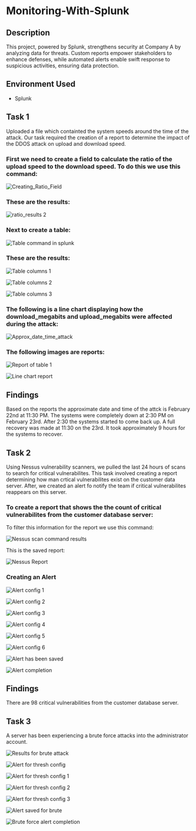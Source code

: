 # Monitoring-With-Splunk
## Description
This project, powered by Splunk, strengthens security at Company A by analyzing data for threats. Custom reports empower stakeholders to enhance defenses, while automated alerts enable swift response to suspicious activities, ensuring data protection.
## Environment Used
* Splunk

## Task 1
Uploaded a file which containted the system speeds around the time of the attack. Our task required the creation of a report to determine the impact of the DDOS attack on upload and download speed.

### First we need to create a field to calculate the ratio of the upload speed to the download speed. To do this we use this command:

![Creating_Ratio_Field](https://github.com/DaisyDurand/Monitoring-With-Splunk/assets/147094227/ecfde936-7e4b-4c6a-91d0-090fa6322ddc)

### These are the results:

![ratio_results 2](https://github.com/DaisyDurand/Monitoring-With-Splunk/assets/147094227/19d283d6-d942-4b6b-97af-b41de380b46c)

### Next to create a table: 

![Table command in splunk](https://github.com/DaisyDurand/Monitoring-With-Splunk/assets/147094227/83a74da5-bb14-476d-bb0e-03269ff44642)

### These are the results:

![Table columns 1](https://github.com/DaisyDurand/Monitoring-With-Splunk/assets/147094227/e997d53f-b317-4abd-b0fb-484afb267b51)

![Table columns 2](https://github.com/DaisyDurand/Monitoring-With-Splunk/assets/147094227/8a5f647f-89b4-42e9-9227-3d22d65dbf23)

![Table columns 3](https://github.com/DaisyDurand/Monitoring-With-Splunk/assets/147094227/ba40081f-f3a6-48cf-880a-9ac9ad181055)

### The following is a line chart displaying how the download_megabits and upload_megabits were affected during the attack:

![Approx_date_time_attack](https://github.com/DaisyDurand/Monitoring-With-Splunk/assets/147094227/922b267a-ebc9-45ce-803b-47e09b42b31e)

### The following images are reports:

![Report of table 1](https://github.com/DaisyDurand/Monitoring-With-Splunk/assets/147094227/3fd3056c-66a6-4f66-b16e-bca2ec96f49a)

![Line chart report](https://github.com/DaisyDurand/Monitoring-With-Splunk/assets/147094227/68e7d138-acbd-4951-938d-8bdb320c8bd5)

## Findings

Based on the reports the approximate date and time of the attck is February 22nd at 11:30 PM.
The systems were completely down at 2:30 PM on February 23rd. After 2:30 the systems started to come back up. A full recovery was made at 11:30 on the 23rd. It took approximately 9 hours for the systems to recover.

## Task 2

 Using Nessus vulnerability scanners, we pulled the last 24 hours of scans to search for critical vulnerabilites. This task involved creating a report determining how man crtical vulnerabilites exist on the customer data server. After, we created an alert fo notify the team if critical vulnerabilites reappears on this server.

 ### To create a report that shows the the count of critical vulnerabilites from the customer database server:

 To filter this information for the report we use this command:

![Nessus scan command results ](https://github.com/DaisyDurand/Monitoring-With-Splunk/assets/147094227/715dc8ac-b977-4be5-bfdc-c97a8d425f81)

This is the saved report:

![Nessus Report](https://github.com/DaisyDurand/Monitoring-With-Splunk/assets/147094227/b784abd3-7ff8-447d-8b38-a1d1b7e32b78)

### Creating an Alert

![Alert config 1](https://github.com/DaisyDurand/Monitoring-With-Splunk/assets/147094227/fe6b94c6-1bac-4b07-9746-3684e801655a)

![Alert config 2](https://github.com/DaisyDurand/Monitoring-With-Splunk/assets/147094227/bb518ca2-9fee-4cb0-86b6-173b0de33f1d)

![Alert config 3](https://github.com/DaisyDurand/Monitoring-With-Splunk/assets/147094227/e3eeebae-8743-443d-8ea5-6e2eba8c124f)

![Alert config 4](https://github.com/DaisyDurand/Monitoring-With-Splunk/assets/147094227/510dbd97-93a1-4522-a616-82dd087642e0)

![Alert config 5](https://github.com/DaisyDurand/Monitoring-With-Splunk/assets/147094227/21160a0e-db92-4269-977c-d3b1334d8c50)

![Alert config 6](https://github.com/DaisyDurand/Monitoring-With-Splunk/assets/147094227/6c91be87-f192-47c6-abd3-5329bb686320)

![Alert has been saved](https://github.com/DaisyDurand/Monitoring-With-Splunk/assets/147094227/300cb629-49aa-472d-a29f-480d427a7b15)

![Alert completion](https://github.com/DaisyDurand/Monitoring-With-Splunk/assets/147094227/6545a8c2-6f8e-40d1-a81a-e20397fbc503)

## Findings

There are 98 critical vulnerabilities from the customer database server.

## Task 3

A server has been experiencing a brute force attacks into the administrator account. 

![Results for brute attack](https://github.com/DaisyDurand/Monitoring-With-Splunk/assets/147094227/dcbd7cb1-2005-4892-a21a-0f8e4f5df7d6)

![Alert for thresh config](https://github.com/DaisyDurand/Monitoring-With-Splunk/assets/147094227/c6419bc8-1d39-4b08-947b-f47c7614c0e1)

![Alert for thresh config 1](https://github.com/DaisyDurand/Monitoring-With-Splunk/assets/147094227/146e391b-0298-40d3-a22c-8e45410d7310)

![Alert for thresh config 2](https://github.com/DaisyDurand/Monitoring-With-Splunk/assets/147094227/a28ca17b-b0ab-42ed-9730-e65cd4800128)

![Alert for thresh config 3](https://github.com/DaisyDurand/Monitoring-With-Splunk/assets/147094227/26157bff-763d-4d8c-aaed-971ee9edbbfa)


![Alert saved for brute](https://github.com/DaisyDurand/Monitoring-With-Splunk/assets/147094227/06426d7a-df8b-41d9-945c-6486211686c0)

![Brute force alert completion](https://github.com/DaisyDurand/Monitoring-With-Splunk/assets/147094227/4a7cd3d4-71a4-4d81-9fc4-5f2d189faf41)
 
